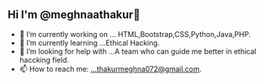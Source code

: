 ## Hi I'm @meghnaathakur👋

- 🔭 I’m currently working on ... HTML,Bootstrap,CSS,Python,Java,PHP.
- 🌱 I’m currently learning ...Ethical Hacking.
- 🤔 I’m looking for help with ...A team who can guide me better in ethical haccking field.
- 📫 How to reach me: ...thakurmeghna072@gmail.com.

